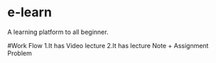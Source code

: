 # e-learn
A learning platform to all beginner.

#Work Flow
1.It has Video lecture 
2.It has lecture Note + Assignment Problem

